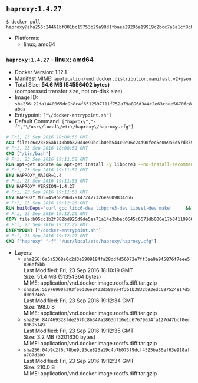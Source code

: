 ## `haproxy:1.4.27`

```console
$ docker pull haproxy@sha256:24461bf801bc15753b29a98d1fbaea29295a19919c2bcc7a6a1cf8dbc63a9ff6
```

-	Platforms:
	-	linux; amd64

### `haproxy:1.4.27` - linux; amd64

-	Docker Version: 1.12.1
-	Manifest MIME: `application/vnd.docker.distribution.manifest.v2+json`
-	Total Size: **54.6 MB (54556402 bytes)**  
	(compressed transfer size, not on-disk size)
-	Image ID: `sha256:22da1440065dc9b8c4f6512597711f752a79a896d344c2e63cbee5670fc8abda`
-	Entrypoint: `["\/docker-entrypoint.sh"]`
-	Default Command: `["haproxy","-f","\/usr\/local\/etc\/haproxy\/haproxy.cfg"]`

```dockerfile
# Fri, 23 Sep 2016 18:08:50 GMT
ADD file:c6c23585ab140b0b320d4e99bc1b0eb544c9e96c24d90fec5e069a6d57d335ca in / 
# Fri, 23 Sep 2016 18:08:51 GMT
CMD ["/bin/bash"]
# Fri, 23 Sep 2016 19:11:52 GMT
RUN apt-get update && apt-get install -y libpcre3 --no-install-recommends && rm -rf /var/lib/apt/lists/*
# Fri, 23 Sep 2016 19:11:52 GMT
ENV HAPROXY_MAJOR=1.4
# Fri, 23 Sep 2016 19:11:53 GMT
ENV HAPROXY_VERSION=1.4.27
# Fri, 23 Sep 2016 19:11:53 GMT
ENV HAPROXY_MD5=459b82968791472427326ea009834c66
# Fri, 23 Sep 2016 19:12:26 GMT
RUN buildDeps='curl gcc libc6-dev libpcre3-dev libssl-dev make' 	&& set -x 	&& apt-get update && apt-get install -y $buildDeps --no-install-recommends && rm -rf /var/lib/apt/lists/* 	&& curl -SL "http://www.haproxy.org/download/${HAPROXY_MAJOR}/src/haproxy-${HAPROXY_VERSION}.tar.gz" -o haproxy.tar.gz 	&& echo "${HAPROXY_MD5}  haproxy.tar.gz" | md5sum -c 	&& mkdir -p /usr/src/haproxy 	&& tar -xzf haproxy.tar.gz -C /usr/src/haproxy --strip-components=1 	&& rm haproxy.tar.gz 	&& make -C /usr/src/haproxy 		TARGET=linux2628 		USE_PCRE=1 PCREDIR= 		USE_OPENSSL=1 		USE_ZLIB=1 		all 		install-bin 	&& mkdir -p /usr/local/etc/haproxy 	&& cp -R /usr/src/haproxy/examples/errorfiles /usr/local/etc/haproxy/errors 	&& rm -rf /usr/src/haproxy 	&& apt-get purge -y --auto-remove $buildDeps
# Fri, 23 Sep 2016 19:12:26 GMT
COPY file:b05cc1b2f882bd925d9de5aa71a14e3bbac0645c6671db000e17b84119960d72 in / 
# Fri, 23 Sep 2016 19:12:27 GMT
ENTRYPOINT ["/docker-entrypoint.sh"]
# Fri, 23 Sep 2016 19:12:27 GMT
CMD ["haproxy" "-f" "/usr/local/etc/haproxy/haproxy.cfg"]
```

-	Layers:
	-	`sha256:6a5a5368e0c2d3e5909184fa28ddfd56072e7ff3ee9a945876f7eee5896ef5bb`  
		Last Modified: Fri, 23 Sep 2016 18:10:19 GMT  
		Size: 51.4 MB (51354364 bytes)  
		MIME: application/vnd.docker.image.rootfs.diff.tar.gzip
	-	`sha256:55976900aa93f60d36e8403d58a9a4f3b1b3832b93edc687524817d5d0dd24ea`  
		Last Modified: Fri, 23 Sep 2016 19:12:34 GMT  
		Size: 198.0 B  
		MIME: application/vnd.docker.image.rootfs.diff.tar.gzip
	-	`sha256:847469328fde207fc8b347a1863df16e1c676796d4fa127d47bcf0ec80695149`  
		Last Modified: Fri, 23 Sep 2016 19:12:35 GMT  
		Size: 3.2 MB (3201630 bytes)  
		MIME: application/vnd.docker.image.rootfs.diff.tar.gzip
	-	`sha256:04b9c2f6c78be9c95ce823a19c4b7b073f9dcf4525ba86ef63e918afa787d280`  
		Last Modified: Fri, 23 Sep 2016 19:12:34 GMT  
		Size: 210.0 B  
		MIME: application/vnd.docker.image.rootfs.diff.tar.gzip

